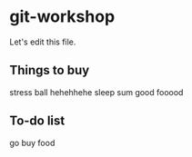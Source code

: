 # git-workshop
Let's edit this file.

## Things to buy
stress ball hehehhehe
sleep
sum good fooood

## To-do list
go buy food
